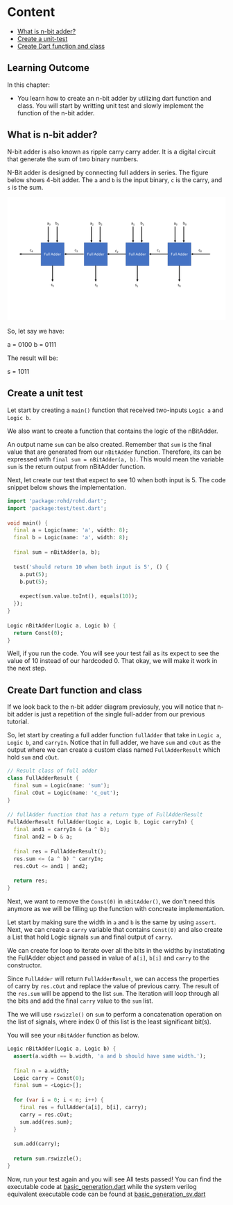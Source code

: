 # Content

- [What is n-bit adder?](./00_basic_generation.md#what-is-n-bit-adder)
- [Create a unit-test](./00_basic_generation.md#create-a-unit-test)
- [Create Dart function and class](./00_basic_generation.md#create-dart-function-and-class)

## Learning Outcome

In this chapter:

- You learn how to create an n-bit adder by utilizing dart function and class. You will start by writting unit test and slowly implement the function of the n-bit adder.

## What is n-bit adder?

N-bit adder is also known as ripple carry carry adder. It is a digital circuit that generate the sum of two binary numbers.

N-Bit adder is designed by connecting full adders in series. The figure below shows 4-bit adder. The `a` and `b` is the input binary, `c` is the carry, and `s` is the sum.

![ripple carry adder](./assets/ripple_carry_adder.png)

So, let say we have:

a = 0100
b = 0111

The result will be:

s = 1011

## Create a unit test

Let start by creating a `main()` function that received two-inputs `Logic a` and `Logic b`.

We also want to create a function that contains the logic of the nBitAdder.

An output name `sum` can be also created. Remember that `sum` is the final value that are generated from our `nBitAdder` function. Therefore, its can be expressed with `final sum = nBitAdder(a, b)`. This would mean the variable `sum` is the return output from nBitAdder function.

Next, let create our test that expect to see 10 when both input is 5. The code snippet below shows the implementation.

```dart
import 'package:rohd/rohd.dart';
import 'package:test/test.dart';

void main() {
  final a = Logic(name: 'a', width: 8);
  final b = Logic(name: 'a', width: 8);

  final sum = nBitAdder(a, b);

  test('should return 10 when both input is 5', () {
    a.put(5);
    b.put(5);

    expect(sum.value.toInt(), equals(10));
  });
}

Logic nBitAdder(Logic a, Logic b) {
  return Const(0);
}
```

Well, if you run the code. You will see your test fail as its expect to see the value of 10 instead of our hardcoded 0. That okay, we will make it work in the next step.

## Create Dart function and class

If we look back to the n-bit adder diagram previosuly, you will notice that n-bit adder is just a repetition of the single full-adder from our previous tutorial.

So, let start by creating a full adder function `fullAdder` that take in `Logic a`, `Logic b`, and `carryIn`. Notice that in full adder, we have `sum` and `cOut` as the output where we can create a custom class named `FullAdderResult` which hold `sum` and `cOut`.

```dart
// Result class of full adder
class FullAdderResult {
  final sum = Logic(name: 'sum');
  final cOut = Logic(name: 'c_out');
}

// fullAdder function that has a return type of FullAdderResult
FullAdderResult fullAdder(Logic a, Logic b, Logic carryIn) {
  final and1 = carryIn & (a ^ b);
  final and2 = b & a;

  final res = FullAdderResult();
  res.sum <= (a ^ b) ^ carryIn;
  res.cOut <= and1 | and2;

  return res;
}
```

Next, we want to remove the `Const(0)` in `nBitAdder()`, we don't need this anymore as we will be filling up the function with concreate implementation.

Let start by making sure the width in `a` and `b` is the same by using `assert`. Next, we can create a `carry` variable that contains `Const(0)` and also create a List that hold Logic signals `sum` and final output of `carry`.

We can create for loop to iterate over all the bits in the widths by instatiating the FullAdder object and passed in value of a`[i]`, `b[i]` and `carry` to the constructor.

Since `FullAdder` will return `FullAdderResult`, we can access the properties of carry by `res.cOut` and replace the value of previous carry. The result of the `res.sum` will be append to the list `sum`. The iteration will loop through all the bits and add the final `carry` value to the `sum` list.

The we will use `rswizzle()` on `sum` to perform a concatenation operation on the list of signals, where index 0 of this list is the least significant bit(s).

You will see your `nBitAdder` function as below.

```dart
Logic nBitAdder(Logic a, Logic b) {
  assert(a.width == b.width, 'a and b should have same width.');

  final n = a.width;
  Logic carry = Const(0);
  final sum = <Logic>[];

  for (var i = 0; i < n; i++) {
    final res = fullAdder(a[i], b[i], carry);
    carry = res.cOut;
    sum.add(res.sum);
  }

  sum.add(carry);

  return sum.rswizzle();
}
```

Now, run your test again and you will see All tests passed! You can find the executable code at [basic_generation.dart](./basic_generation.dart) while the system verilog equivalent executable code can be found at [basic_generation_sv.dart](./basic_generation_sv.dart)
